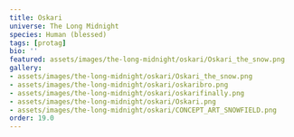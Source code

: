 ```yaml
---
title: Oskari
universe: The Long Midnight
species: Human (blessed)
tags: [protag]
bio: ''
featured: assets/images/the-long-midnight/oskari/Oskari_the_snow.png
gallery:
- assets/images/the-long-midnight/oskari/Oskari_the_snow.png
- assets/images/the-long-midnight/oskari/oskaribro.png
- assets/images/the-long-midnight/oskari/oskarifinally.png
- assets/images/the-long-midnight/oskari/Oskari.png
- assets/images/the-long-midnight/oskari/CONCEPT_ART_SNOWFIELD.png
order: 19.0
---
```

